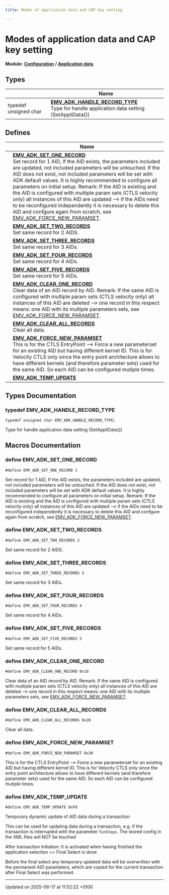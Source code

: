 ```yaml
---
title: Modes of application data and CAP key setting

---
```


# Modes of application data and CAP key setting

**Module:** **[Configuration](group___a_d_k___c_o_n_f_i_g_u_r_a_t_i_o_n.md)** **/** **[Application data](group___d_e_f___c_o_n_f___a_p_p_l_i.md)**



## Types

|                | Name           |
| -------------- | -------------- |
| typedef unsigned char | **[EMV_ADK_HANDLE_RECORD_TYPE](group___a_p_p_l_i___c_o_n_f___m_o_d_e.md#typedef-emv-adk-handle-record-type)** <br>Type for handle application data setting (SetAppliData())  |

## Defines

|                | Name           |
| -------------- | -------------- |
|  | **[EMV_ADK_SET_ONE_RECORD](group___a_p_p_l_i___c_o_n_f___m_o_d_e.md#define-emv-adk-set-one-record)** <br>Set record for 1 AID, If the AID exists, the parameters included are updated, not included parameters will be untouched. If the AID does not exist, not included parameters will be set with ADK default values. It is highly recommended to configure all parameters on initial setup. Remark: If the AID is existing and the AID is configured with multiple param sets (CTLS velocity only) all instances of this AID are updated --> if the AIDs need to be reconfigured independently it is necessary to delete this AID and confgure again from scratch, see [EMV_ADK_FORCE_NEW_PARAMSET]().  |
|  | **[EMV_ADK_SET_TWO_RECORDS](group___a_p_p_l_i___c_o_n_f___m_o_d_e.md#define-emv-adk-set-two-records)** <br>Set same record for 2 AIDS.  |
|  | **[EMV_ADK_SET_THREE_RECORDS](group___a_p_p_l_i___c_o_n_f___m_o_d_e.md#define-emv-adk-set-three-records)** <br>Set same record for 3 AIDs.  |
|  | **[EMV_ADK_SET_FOUR_RECORDS](group___a_p_p_l_i___c_o_n_f___m_o_d_e.md#define-emv-adk-set-four-records)** <br>Set same record for 4 AIDs.  |
|  | **[EMV_ADK_SET_FIVE_RECORDS](group___a_p_p_l_i___c_o_n_f___m_o_d_e.md#define-emv-adk-set-five-records)** <br>Set same record for 5 AIDs.  |
|  | **[EMV_ADK_CLEAR_ONE_RECORD](group___a_p_p_l_i___c_o_n_f___m_o_d_e.md#define-emv-adk-clear-one-record)** <br>Clear data of an AID record by AID. Remark: If the same AID is configured with multiple param sets (CTLS velocity only) all instances of this AID are deleted --> one record in this respect means: one AID with its multiple parameters sets, see [EMV_ADK_FORCE_NEW_PARAMSET]().  |
|  | **[EMV_ADK_CLEAR_ALL_RECORDS](group___a_p_p_l_i___c_o_n_f___m_o_d_e.md#define-emv-adk-clear-all-records)** <br>Clear all data.  |
|  | **[EMV_ADK_FORCE_NEW_PARAMSET](group___a_p_p_l_i___c_o_n_f___m_o_d_e.md#define-emv-adk-force-new-paramset)** <br>This is for the CTLS EntryPoint --> Force a new parameterset for an existing AID but having different kernel ID. This is for Velocity CTLS only since the entry point architecture allows to have different kernels (and therefore parameter sets) used for the same AID. So each AID can be configured mutiple times.  |
|  | **[EMV_ADK_TEMP_UPDATE](group___a_p_p_l_i___c_o_n_f___m_o_d_e.md#define-emv-adk-temp-update)**  |

## Types Documentation

### typedef EMV_ADK_HANDLE_RECORD_TYPE

```
typedef unsigned char EMV_ADK_HANDLE_RECORD_TYPE;
```

Type for handle application data setting (SetAppliData()) 




## Macros Documentation

### define EMV_ADK_SET_ONE_RECORD

```
#define EMV_ADK_SET_ONE_RECORD 1
```

Set record for 1 AID, If the AID exists, the parameters included are updated, not included parameters will be untouched. If the AID does not exist, not included parameters will be set with ADK default values. It is highly recommended to configure all parameters on initial setup. Remark: If the AID is existing and the AID is configured with multiple param sets (CTLS velocity only) all instances of this AID are updated --> if the AIDs need to be reconfigured independently it is necessary to delete this AID and confgure again from scratch, see [EMV_ADK_FORCE_NEW_PARAMSET](). 

### define EMV_ADK_SET_TWO_RECORDS

```
#define EMV_ADK_SET_TWO_RECORDS 2
```

Set same record for 2 AIDS. 

### define EMV_ADK_SET_THREE_RECORDS

```
#define EMV_ADK_SET_THREE_RECORDS 3
```

Set same record for 3 AIDs. 

### define EMV_ADK_SET_FOUR_RECORDS

```
#define EMV_ADK_SET_FOUR_RECORDS 4
```

Set same record for 4 AIDs. 

### define EMV_ADK_SET_FIVE_RECORDS

```
#define EMV_ADK_SET_FIVE_RECORDS 5
```

Set same record for 5 AIDs. 

### define EMV_ADK_CLEAR_ONE_RECORD

```
#define EMV_ADK_CLEAR_ONE_RECORD 0x10
```

Clear data of an AID record by AID. Remark: If the same AID is configured with multiple param sets (CTLS velocity only) all instances of this AID are deleted --> one record in this respect means: one AID with its multiple parameters sets, see [EMV_ADK_FORCE_NEW_PARAMSET](). 

### define EMV_ADK_CLEAR_ALL_RECORDS

```
#define EMV_ADK_CLEAR_ALL_RECORDS 0x20
```

Clear all data. 

### define EMV_ADK_FORCE_NEW_PARAMSET

```
#define EMV_ADK_FORCE_NEW_PARAMSET 0x30
```

This is for the CTLS EntryPoint --> Force a new parameterset for an existing AID but having different kernel ID. This is for Velocity CTLS only since the entry point architecture allows to have different kernels (and therefore parameter sets) used for the same AID. So each AID can be configured mutiple times. 

### define EMV_ADK_TEMP_UPDATE

```
#define EMV_ADK_TEMP_UPDATE 0xF0
```


Temporary dynamic update of AID data during a transaction 

 This can be used for updating data during a transaction, e.g. if the transaction is interrupted with the parameter `TxnSteps`. The stored config in the XML files will NOT be touched 

 After transaction initiation: It is activated when having finished the application selection == Final Select is done 

 Before the final select any temporary updated data will be overwritten with the permanent AID parameters, which are copied for the current transaction after Final Select was performed. 




-------------------------------

Updated on 2025-06-17 at 11:52:22 +0100